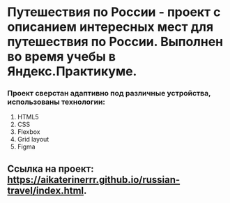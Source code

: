# Путешествия по России - проект с описанием интересных мест для путешествия по России. Выполнен во время учебы в Яндекс.Практикуме.

### Проект сверстан адаптивно под различные устройства, использованы технологии:
1. HTML5
2. CSS
3. Flexbox
4. Grid layout
5. Figma

## Ссылка на проект: https://aikaterinerrr.github.io/russian-travel/index.html.
